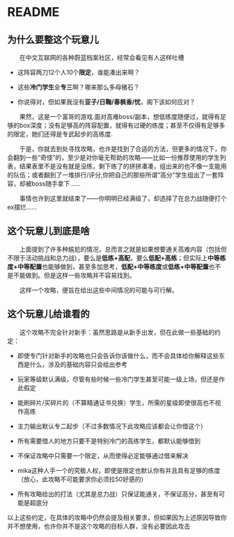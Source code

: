 # README

## 为什么要整这个玩意儿

&emsp;&emsp;在中文互联网的各种蔚蓝档案社区，经常会看见有人这样吐槽

- 这阵容两刀12个人10个**限定**，谁能凑出来啊？

- 这些**冷门学生**全**专三**啊？哪来那么多母猪石？

- 你说得对，但如果我没有**亚子/日鞠/春枫香/忧**，阁下该如何应对？

&emsp;&emsp;果然，这是一个富哥的游戏.面对高难boss/副本，想低练度随便过，就得有足够的box深度；没有足够高的阵容配置，就得有过硬的练度；甚至不仅得有足够多的限定，她们还得是专武起步的高练度.

&emsp;&emsp;于是，你就去到处寻找攻略，也许是找到了合适的方法，但更多的情况下，你会翻到一些“奇怪”的，至少是对你毫无帮助的攻略——比如一份推荐使用的学生列表，结果表里不是没有就是没练，剩下练了的拼拼凑凑，组出来的也不像一支能用的队伍；或者翻到了一堆排行/评分,你把自己的那些所谓“高分”学生组出了一套阵容，却被boss随手拿下……

&emsp;&emsp;事情也许到这里就结束了——你明明已经满级了，却选择了在总力战随便打个ex摆烂……

## 这个玩意儿到底是啥

&emsp;&emsp;上面提到了许多种尴尬的情况，总而言之就是如果想要通关高难内容（包括但不限于活动挑战和总力战），要么是**低练+高配**，要么**低配+高练**；但实际上**中等练度+中等配置**也能够做到，甚至多加思考，**低配+中等练度**或**低练+中等配置**也不是不能做到。但是这样一些攻略并不容易找到。

&emsp;&emsp;这样一个攻略，便旨在给出这些中间情况的可能与可行解。

## 这个玩意儿给谁看的

&emsp;&emsp;这个攻略不完全针对新手：虽然思路是从新手出发，但在此做一些基础的约定：

- 即使专门针对新手的攻略也只会告诉你该做什么，而不会具体给你解释这些东西是什么，涉及的基础内容只会给出参考

- 玩家等级默认满级，尽管有些时候一些冷门学生甚至可能一级上场，但还是作此假定

- 能刷碎片/买碎片的（不算精通证书兑换）学生，所需的星级即使很高也不视作高练

- 主力输出默认专二起步（不过多数情况下此攻略应该都会让你借这个）

- 所有需要借人的地方只要不是特别冷门的高练学生，都默认能够借到

- 不保证攻略中只需要一个限定，从而使得必定能够通过借来解决

- mika这种人手一个的究极人权，即使是限定也默认你有并且具有足够的练度（放心，此攻略不可能要求你必须拉50好感的）

- 所有攻略给出的打法（尤其是总力战）只保证能通关，不保证高分，甚至有可能是超底分

以上这些约定，在具体的攻略中仍然会提及相关要求，但如果因为上述原因导致你并不想使用，也许你并不是这个攻略的目标人群，没有必要因此攻击
